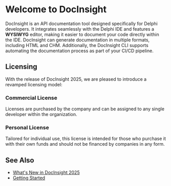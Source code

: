 # Welcome to DocInsight

DocInsight is an API documentation tool designed specifically for Delphi developers. It integrates seamlessly with the Delphi IDE and features a **WYSIWYG** editor, making it easier to document your code directly within the IDE. DocInsight can generate documentation in multiple formats, including HTML and CHM. Additionally, the DocInsight CLI supports automating the documentation process as part of your CI/CD pipeline.

## Licensing

With the release of DocInsight 2025, we are pleased to introduce a revamped licensing model:

### Commercial License

Licenses are purchased by the company and can be assigned to any single developer within the organization.

### Personal License

Tailored for individual use, this license is intended for those who purchase it with their own funds and should not be financed by companies in any form.

## See Also

- [What's New in DocInsight 2025](../../releases/v6.0/README.md)
- [Getting Started](../getting-started/README.md)
